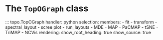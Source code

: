 # The `TopOGraph` class

::: topo.TopOGraph
    handler: python
    selection:
      members:
        - fit
        - transform
        - spectral_layout
        - scree plot
        - run_layouts
        - MDE
        - MAP
        - PaCMAP
        - tSNE
        - TriMAP
        - NCVis
    rendering:
      show_root_heading: true
      show_source: true
